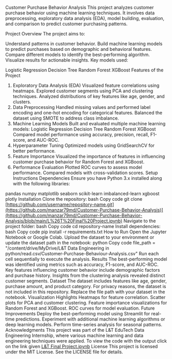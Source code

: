 Customer Purchase Behavior Analysis
This project analyzes customer purchase behavior using machine learning techniques. It involves data preprocessing, exploratory data analysis (EDA), model building, evaluation, and comparison to predict customer purchasing patterns.

Project Overview
The project aims to:

Understand patterns in customer behavior.
Build machine learning models to predict purchases based on demographic and behavioral features.
Compare different models to identify the best-performing algorithm.
Visualize results for actionable insights.
Key models used:

Logistic Regression
Decision Tree
Random Forest
XGBoost
Features of the Project
1. Exploratory Data Analysis (EDA)
Visualized feature correlations using heatmaps.
Explored customer segments using PCA and clustering techniques.
Analyzed distributions of key features like age, gender, and clusters.
2. Data Preprocessing
Handled missing values and performed label encoding and one-hot encoding for categorical features.
Balanced the dataset using SMOTE to address class imbalance.
3. Machine Learning Models
Built and evaluated multiple machine learning models:
Logistic Regression
Decision Tree
Random Forest
XGBoost
Compared model performance using accuracy, precision, recall, F1-score, and AUC-ROC.
4. Hyperparameter Tuning
Optimized models using GridSearchCV for better performance.
5. Feature Importance
Visualized the importance of features in influencing customer purchase behavior for Random Forest and XGBoost.
6. Performance Evaluation
Plotted ROC curves to assess model performance.
Compared models with cross-validation scores.
Setup Instructions
Dependencies
Ensure you have Python 3.x installed along with the following libraries:

pandas
numpy
matplotlib
seaborn
scikit-learn
imbalanced-learn
xgboost
plotly
Installation
Clone the repository:
bash
Copy code
git clone [https://github.com/username/repository-name.git](https://github.com/manzar79md/Customer-Purchase-Behavior-Analysis)](https://github.com/manzar79md/Customer-Purchase-Behavior-Analysis/blob/main/L%26T%20Final%20Project.ipynb)
Navigate to the project folder:
bash
Copy code
cd repository-name
Install dependencies:
bash
Copy code
pip install -r requirements.txt
How to Run
Open the Jupyter Notebook or Google Colab.
Upload the dataset to your environment or update the dataset path in the notebook:
python
Copy code
file_path = "/content/drive/MyDrive/L&T Data Engineering in python/read.csv/Customer-Purchase-Behaviour-Analysis.csv"
Run each cell sequentially to execute the analysis.
Results
The best-performing model was identified using metrics such as accuracy, F1-score, and AUC-ROC.
Key features influencing customer behavior include demographic factors and purchase history.
Insights from the clustering analysis revealed distinct customer segments.
Dataset
The dataset includes features like age, gender, purchase amount, and product category.
For privacy reasons, the dataset is not included in this repository. Replace the file path with your dataset in the notebook.
Visualization Highlights
Heatmaps for feature correlation.
Scatter plots for PCA and customer clustering.
Feature importance visualizations for Random Forest and XGBoost.
ROC curves for model evaluation.
Future Improvements
Deploy the best-performing model using Streamlit for real-time predictions.
Experiment with additional machine learning algorithms or deep learning models.
Perform time-series analysis for seasonal patterns.
Acknowledgments
This project was part of the L&T EduTech Data Engineering Internship, where various machine learning and data engineering techniques were applied.
To view the code with the output click on the link given [L&T Final Project.ipynb](https://github.com/manzar79md/Customer-Purchase-Behavior-Analysis/blob/main/L%26T%20Final%20Project.ipynb)
License
This project is licensed under the MIT License. See the LICENSE file for details.
